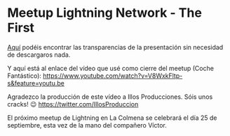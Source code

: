 # Meetup Lightning Network - The First

[Aquí](https://docs.google.com/presentation/d/1zAufLdWyVNvp_D1oOPc1JJDilO6cxIAqc2-1CAKcOoM/edit?&ts=5d76617f&actionButton=1#slide=id.g5ff750d0d8_1_3) podéis encontrar las transparencias de la presentación sin necesidad de descargaros nada.

Y aquí está al enlace del vídeo que usé como cierre del meetup (Coche Fantástico):
https://www.youtube.com/watch?v=V8WxkFltp-s&feature=youtu.be

Agradezco la producción de este vídeo a Illos Producciones. Sóis unos cracks! 😉
https://twitter.com/IllosProduccion

El próximo meetup de Lightning en La Colmena se celebrará el día 25 de septiembre, esta vez de la mano del compañero Víctor.